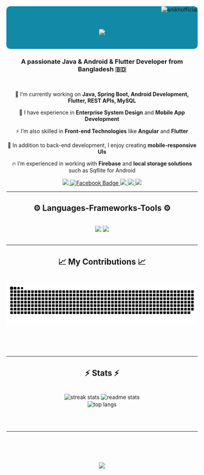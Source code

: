 <img align="right" src="https://komarev.com/ghpvc/?username=anikhofficial&label=Profile%20views&color=0e75b6&style=flat" alt="anikhofficial" />

<div style="background-color: #1289A7; padding: 10px; border-radius: 10px;">
  <h1 align="center">
      <img src="https://readme-typing-svg.herokuapp.com/?font=Architects+Daughter&size=35&center=true&vCenter=true&width=500&height=70&duration=4000&lines=Hello+This+is+Anik+Hasan👋;&color=D980FA" />
  </h1>
</div>

<h3 align="center">A passionate Java & Android & Flutter Developer from Bangladesh 🇧🇩</h3>

<br/>

<div align="center">
 
 🔭 I’m currently working on **Java, Spring Boot, Android Development, Flutter, REST APIs, MySQL**

💼 I have experience in **Enterprise System Design** and **Mobile App Development**

⚡ I’m also skilled in **Front-end Technologies** like **Angular** and **Flutter**

🎨 In addition to back-end development, I enjoy creating **mobile-responsive UIs**

🔥 I’m experienced in working with **Firebase** and **local storage solutions** such as Sqflite for Android

</div>
 
<div align="center"> 


  <a href="https://linkedin.com/in/anikhofficial" target="_blank">
    <img src="https://img.shields.io/badge/LinkedIn-0077B5?style=for-the-badge&logo=linkedin&logoColor=white" />
  </a>

  <a href="https://www.facebook.com/1.anikhasan" target="_blank">
    <img src="https://img.shields.io/badge/Facebook-0984e3?style=for-the-badge&logo=facebook&logoColor=white" alt="Facebook Badge" />
</a>

  <a href="https://x.com/AnikHofficial" target="_blank">
    <img src="https://img.shields.io/badge/Twitter-000000?style=for-the-badge&logo=twitter&logoColor=white" />
  </a>
  
  <a href="https://www.instagram.com/anikhofficial" target="_blank">
     <img src="https://img.shields.io/badge/Instagram-e84393?style=for-the-badge&logo=instagram&logoColor=white" />
  </a>

  <a href="https://www.fiverr.com/anikhofficial/" target="_blank">
    <img src="https://img.shields.io/badge/Fiverr-41c686?style=for-the-badge&logo=fiverr&logoColor=white" />
  </a>
  
</div>

<hr/>
 
<h2 align="center">⚙️ Languages-Frameworks-Tools ⚙️</h2>
<br/>
<div align="center">
    <img src="https://skillicons.dev/icons?i=java,androidstudio,spring,flutter,angular,html,css,vscode,github,mysql" />
    <img src="https://skillicons.dev/icons?i=firebase,dart,bootstrap,tailwind,git,gradle" /><br>
</div>

<br/>
<hr/>

<div align="center">
  <h2>📈 My Contributions 📈</h2>
  <br>
  <img alt="snake eating my contributions" src="https://raw.githubusercontent.com/salesp07/salesp07/output/github-contribution-grid-snake.svg" />
  
  <br/><br/><br/>
</div>

<hr/>

<h2 align="center">⚡ Stats ⚡</h2>
<br>
<div align=center>
  <img width=390 src="https://github-readme-streak-stats-salesp07.vercel.app/?user=anikhofficial&count_private=true&theme=react&border_radius=10" alt="streak stats"/>
  <img width=390 src="https://github-readme-stats-salesp07.vercel.app/api?username=anikhofficial&count_private=true&show_icons=true&theme=react&rank_icon=github&border_radius=10" alt="readme stats" />
  <br/>
  <img width=325 align="center" src="https://github-readme-stats-salesp07.vercel.app/api/top-langs/?username=anikhofficial&hide=HTML&langs_count=8&layout=compact&theme=react&border_radius=10&size_weight=0.5&count_weight=0.5&exclude_repo=github-readme-stats" alt="top langs" />
</div>

<br/><br/>

<hr/>

<br/>

<div align="center">
  <h1 align="center">
      <img src="https://readme-typing-svg.herokuapp.com/?font=Edu+AU+VIC+WA+NT+Hand&size=35&center=true&vCenter=true&width=700&height=70&duration=4000&lines=Thanks+for+Checking+My+Profile+❤️;&color=ED4C67" />
  </h1>
</div>

<br/>
